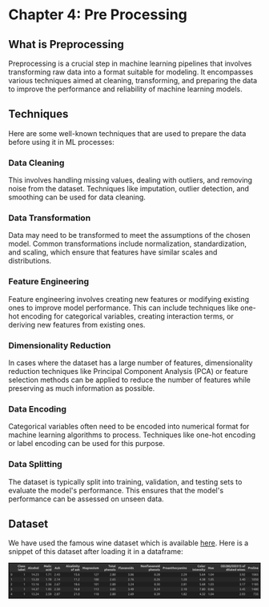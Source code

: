 # Chapter 4: Pre Processing

## What is Preprocessing
Preprocessing is a crucial step in machine learning pipelines that involves transforming raw data into a format suitable for modeling. It encompasses various techniques aimed at cleaning, transforming, and preparing the data to improve the performance and reliability of machine learning models.

## Techniques
Here are some well-known techniques that are used to prepare the data before using it in ML processes:

### Data Cleaning
This involves handling missing values, dealing with outliers, and removing noise from the dataset. Techniques like imputation, outlier detection, and smoothing can be used for data cleaning.

### Data Transformation
Data may need to be transformed to meet the assumptions of the chosen model. Common transformations include normalization, standardization, and scaling, which ensure that features have similar scales and distributions.

### Feature Engineering
Feature engineering involves creating new features or modifying existing ones to improve model performance. This can include techniques like one-hot encoding for categorical variables, creating interaction terms, or deriving new features from existing ones.

### Dimensionality Reduction
In cases where the dataset has a large number of features, dimensionality reduction techniques like Principal Component Analysis (PCA) or feature selection methods can be applied to reduce the number of features while preserving as much information as possible.

### Data Encoding
Categorical variables often need to be encoded into numerical format for machine learning algorithms to process. Techniques like one-hot encoding or label encoding can be used for this purpose.

### Data Splitting
The dataset is typically split into training, validation, and testing sets to evaluate the model's performance. This ensures that the model's performance can be assessed on unseen data.


## Dataset
We have used the famous wine dataset which is available [here](https://archive.ics.uci.edu/ml/machine-learning-databases/iris/iris.data). Here is a snippet of this dataset after loading it in a dataframe:

![WN](../../assets/wine.png)